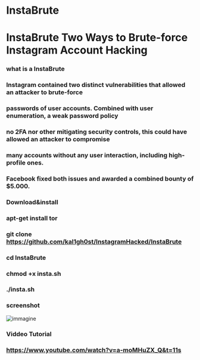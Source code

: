 # InstaBrute
# InstaBrute Two Ways to Brute-force Instagram Account Hacking

### what is a InstaBrute

### Instagram contained two distinct vulnerabilities that allowed an attacker to brute-force
### passwords of user accounts. Combined with user enumeration, a weak password policy
### no 2FA nor other mitigating security controls, this could have allowed an attacker to compromise 
### many accounts without any user interaction, including high-profile ones. 
### Facebook fixed both issues and awarded a combined bounty of $5.000.


### Download&install

### apt-get install tor

### git clone https://github.com/kal1gh0st/InstagramHacked/InstaBrute

### cd InstaBrute

### chmod +x insta.sh

### ./insta.sh

### screenshot

![immagine](https://user-images.githubusercontent.com/56889513/130491562-04895b55-c053-428c-b48d-67719f19137a.png)

### Viddeo Tutorial

### https://www.youtube.com/watch?v=a-moMHuZX_Q&t=11s
